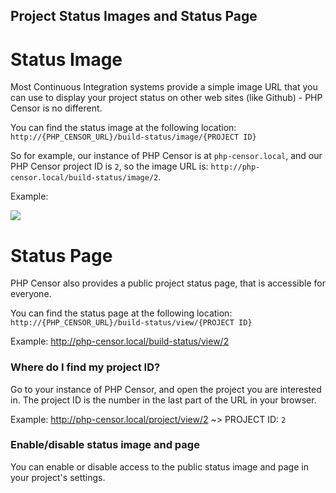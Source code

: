 Project Status Images and Status Page
-------------------------------------

Status Image
============

Most Continuous Integration systems provide a simple image URL that you can use to display your project status on other web sites (like Github) - PHP Censor is no different.

You can find the status image at the following location: `http://{PHP_CENSOR_URL}/build-status/image/{PROJECT ID}`

So for example, our instance of PHP Censor is at `php-censor.local`, and our PHP Censor project ID is `2`, so the image URL is: `http://php-censor.local/build-status/image/2`.

Example:

![](http://php-censor.local/build-status/image/2)

Status Page
===========

PHP Censor also provides a public project status page, that is accessible for everyone.

You can find the status page at the following location: `http://{PHP_CENSOR_URL}/build-status/view/{PROJECT ID}`

Example:
http://php-censor.local/build-status/view/2

### Where do I find my project ID?
Go to your instance of PHP Censor, and open the project you are interested in. The project ID is the number in the last part of the URL in your browser.

Example:
http://php-censor.local/project/view/2 ~> PROJECT ID: `2`

### Enable/disable status image and page
You can enable or disable access to the public status image and page in your project's settings.
